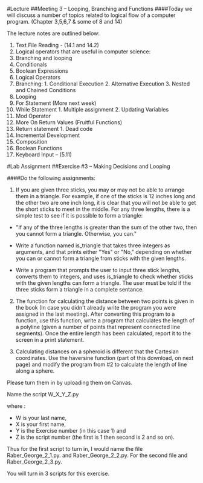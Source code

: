 #Lecture
##Meeting 3 – Looping, Branching and Functions
####Today we will discuss a number of topics related to logical flow of a computer program.  (Chapter 3,5,6,7 & some of 8 and 14)

The lecture notes are outlined below:

1. Text File Reading - (14.1 and 14.2)
2. Logical operators that are useful in computer science:
  1. Branching and looping
3. Conditionals 
  1. Boolean Expressions
  2. Logical Operators
  3. Branching:
    1. Conditional Execution
    2. Alternative Execution
    3. Nested and Chained Conditions
4. Looping
  1. For Statement (More next week)
  2. While Statement
    1. Multiple assignment
    2. Updating Variables
  3. Mod Operator
5. More On Return Values (Fruitful Functions)
  1. Return statement
    1. Dead code
  2. Incremental Development
  3. Composition
  4. Boolean Functions
6. Keyboard Input – (5.11)


#Lab Assignment
##Exercise #3 – Making Decisions and Looping

####Do the following assignments:

1. If you are given three sticks, you may or may not be able to arrange them in a triangle. For example, if one of the sticks is 12 inches long and the other two are one inch long, it is clear that you will not be able to get the short sticks to meet in the middle. For any three lengths, there is a simple test to see if it is possible to form a triangle:

  * "If any of the three lengths is greater than the sum of the other two, then you cannot form a triangle. Otherwise, you can."

  * Write a function named is_triangle that takes three integers as arguments, and that prints either "Yes" or "No," depending on whether you can or cannot form a triangle from sticks with the given lengths.

  * Write a program that prompts the user to input three stick lengths, converts them to integers, and uses is_triangle to check whether sticks with the given lengths can form a triangle.  The user must be told if the three sticks form a triangle in a complete sentance.

2. The function for calculating the distance between two points is given in the book (In case you didn't already write the program you were assigned in the last meeting).  After converting this program to a function, use this function, write a program that calculates the length of a polyline (given a number of points that represent connected line segments).  Once the entire length has been calculated, report it to the screen in a print statement.

3. Calculating distances on a spheroid is different that the Cartesian coordinates.  Use the haversine function (part of this download, on next page) and modify the program from #2 to calculate the length of line along a sphere.

Please turn them in by uploading them on Canvas. 

Name the script W_X_Y_Z.py 

where :
* W is your last name, 
* X is your first name, 
* Y is the Exercise number (in this case 1) and 
* Z is the script number (the first is 1 then second is 2 and so on).  

Thus for the first script to turn in, I would name the file Raber_George_2_1.py. and 
Raber_George_2_2.py. For the second file and Raber_George_2_3.py.

You will turn in 3 scripts for this exercise.



